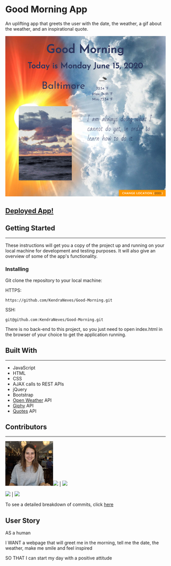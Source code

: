 # Good Morning App

An uplifting app that greets the user with the date, the weather, a gif about the weather, and an inspirational quote.

![Good Morning App](./assets/good-morning-app.PNG)

## [Deployed App!](https://kendraneves.github.io/Good-Morning/)

## Getting Started

---

These instructions will get you a copy of the project up and running on your local machine for development and testing purposes. It will also give an overview of some of the app's functionality.

### Installing

Git clone the repository to your local machine:

HTTPS:

```
https://github.com/KendraNeves/Good-Morning.git
```

SSH:

```
git@github.com:KendraNeves/Good-Morning.git
```

There is no back-end to this project, so you just need to open index.html in the browser of your choice to get the application running.

## Built With

---

- JavaScript
- HTML
- CSS
- AJAX calls to REST APIs
- jQuery
- Bootstrap
- [Open Weather](https://openweathermap.org/api) API
- [Giphy](https://developers.giphy.com/) API
- [Quotes](https://rapidapi.com/martin.svoboda/api/quotes15) API

## Contributors

---

<img src="./assets/profile-pic.JPG " alt="profile picture" width="150px;"/>[![](https://img.shields.io/badge/gitHub-KendraNeves-green?style=plastic)](https://github.com/KendraNeves) |
[![](https://img.shields.io/badge/email-kendraneves@gmail.com-teal?style=plastic)](mailto:kendraneves@gmail.com)

[![](https://img.shields.io/badge/gitHub-kdeguzm3-green?style=plastic)](https://github.com/kdeguzm3) |
[![](https://img.shields.io/badge/email-cosplaydiver@gmail.com-teal?style=plastic)](mailto:cosplaydiver@gmail.com)

To see a detailed breakdown of commits, click [here](https://github.com/KendraNeves/Good-Morning/graphs/contributors)

## User Story

AS a human

I WANT a webpage that will greet me in the morning, tell me the date, the weather, make me smile and feel inspired

SO THAT I can start my day with a positive attitude
